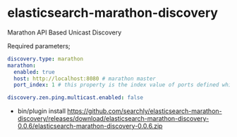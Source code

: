 elasticsearch-marathon-discovery
================================

Marathon API Based Unicast Discovery

Required parameters;
```yml
discovery.type: marathon
marathon:
  enabled: true
  host: http://localhost:8080 # marathon master
  port_index: 1 # this property is the index value of ports defined while creating marathon container/docker

discovery.zen.ping.multicast.enabled: false
```
* bin/plugin install https://github.com/searchly/elasticsearch-marathon-discovery/releases/download/elasticsearch-marathon-discovery-0.0.6/elasticsearch-marathon-discovery-0.0.6.zip
